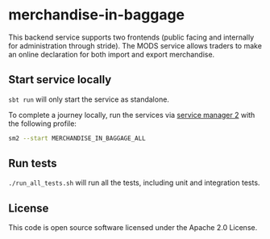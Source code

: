 # merchandise-in-baggage

This backend service supports two frontends (public facing and internally for administration through stride). The MODS service allows traders to make an online declaration for both import and export merchandise.

## Start service locally

`sbt run` will only start the service as standalone.

To complete a journey locally, run the services via [service manager 2](https://github.com/hmrc/sm2)
with the following profile:

```bash
sm2 --start MERCHANDISE_IN_BAGGAGE_ALL
```

## Run tests

`./run_all_tests.sh` will run all the tests, including unit and integration tests.

## License
This code is open source software licensed under the Apache 2.0 License.